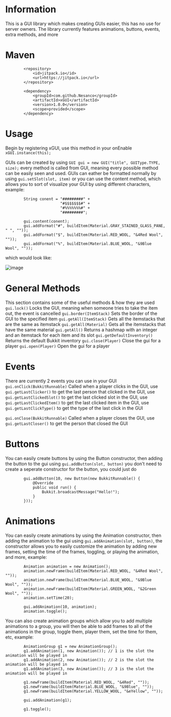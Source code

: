 # Information
This is a GUI library which makes creating GUIs easier, this has no use for server owners. The library currently features animations, buttons, events, extra methods, and more

# Maven
```
        <repository>
            <id>jitpack.io</id>
            <url>https://jitpack.io</url>
        </repository>
```

```
        <dependency>
            <groupId>com.github.Nesanco</groupId>
            <artifactId>xGUI</artifactId>
            <version>1.0.0</version>
            <scope>provided</scope>
        </dependency>
```

# Usage
Begin by registering xGUI, use this method in your onEnable
```xGUI.instance(this);```

GUIs can be created by using ```GUI gui = new GUI("title", GUIType.TYPE, size);``` every method is called from GUI, meaning every possible method can be easily seen and used. GUIs can eather be formatted normally by using ```gui.setSlot(slot, item)``` or you can use the content method, which allows you to sort of visualize your GUI by using different characters, example:
```
        String conent = "#########" +
                        "#$$$$$$$#" +
                        "#%%%%%%%#" +
                        "#########";
                        
        gui.content(conent);
        gui.addFormat("#", buildItem(Material.GRAY_STAINED_GLASS_PANE, " ", ""));
        gui.addFormat("$", buildItem(Material.RED_WOOL, "&4Red Wool", ""));
        gui.addFormat("%", buildItem(Material.BLUE_WOOL, "&9Blue Wool", ""));
```
        
which would look like:

![image](https://user-images.githubusercontent.com/80917510/196790942-8371e4b0-7b3b-463c-ba87-752eb0dffbb9.png)

# General Methods
This section contains some of the useful methods & how they are used
```gui.lock()``` Locks the GUI, meaning when someone tries to take the item out, the event is cancelled
```gui.border(ItemStack)``` Sets the border of the GUI to the specified item
```gui.getAll(ItemStack)``` Gets all the itemstacks that are the same as itemstack
```gui.getAll(Material)``` Gets all the itemstacks that have the same material
```gui.getAll()``` Returns a hashmap with an integer and an itemstack for each item and its slot
```gui.getDefaultInventory()``` Returns the default Bukkit inventory
```gui.close(Player)``` Close the gui for a player
```gui.open(Player)``` Open the gui for a player

# Events
There are currently 2 events you can use in your GUI
```gui.onClick(BukkitRunnable)``` Called when a player clicks in the GUI, use ``gui.getLastClicker()`` to get the last person that clicked in the GUI, use ``gui.getLastClickedSlot()`` to get the last clicked slot in the GUI, use ``gui.getLastClickedItem()`` to get the last clicked item in the GUI, use ``gui.getLastClickType()`` to get the type of the last click in the GUI

```gui.onClose(BukkitRunnable)``` Called when a player closes the GUI, use ``gui.getLastCloser()`` to get the person that closed the GUI

# Buttons
You can easily create buttons by using the Button constructor, then adding the button to the gui using ``gui.addButton(slot, button)`` you don't need to create a seperate constructor for the button, you could just do 
```
        gui.addButton(10, new Button(new BukkitRunnable() {
            @Override
            public void run() {
                Bukkit.broadcastMessage("Hello!");
            }
        }));
```

# Animations
You can easily create animations by using the Animation constructor, then adding the animation to the gui using ``gui.addAnimation(slot, button)``, the constructor allows you to easily customize the animation by adding new frames, setting the time of the frames, toggling, or playing the animation, and more, example:
```
        Animation animation = new Animation();
        animation.newFrame(buildItem(Material.RED_WOOL, "&4Red Wool", ""));
        animation.newFrame(buildItem(Material.BLUE_WOOL, "&9Blue Wool", ""));
        animation.newFrame(buildItem(Material.GREEN_WOOL, "&2Green Wool", ""));
        animation.setTime(20);
        
        gui.addAnimation(10, animation);
        animation.toggle();
```

You can also create animation groups which allow you to add multiple animations to a group, you will then be able to add frames to all of the animations in the group, toggle them, player them, set the time for them, etc, example:
```
        AnimationGroup g1 = new AnimationGroup();
        g1.addAnimation(1, new Animation()); // 1 is the slot the animation will be played in
        g1.addAnimation(2, new Animation()); // 2 is the slot the animation will be played in
        g1.addAnimation(3, new Animation()); // 3 is the slot the animation will be played in

        g1.newFrame(buildItem(Material.RED_WOOL, "&4Red", ""));
        g1.newFrame(buildItem(Material.BLUE_WOOL, "&9Blue", ""));
        g1.newFrame(buildItem(Material.YELLOW_WOOL, "&eYellow", ""));

        gui.addAnimation(g1);

        g1.toggle();
```



